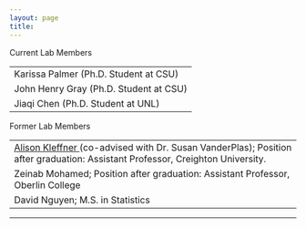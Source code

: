 ```yaml
---
layout: page
title: 
---
```

Current Lab Members
<table cellspacing="0" cellpadding="0">
<tr>
   <td> Karissa Palmer (Ph.D. Student at CSU) </td>
</tr>
<tr>
   <td> John Henry Gray (Ph.D. Student at CSU) </td>
</tr>
<tr>
   <td> Jiaqi Chen (Ph.D. Student at UNL) </td>
</tr>
 </table>

Former Lab Members
<table cellspacing="0" cellpadding="0">
<tr>
   <td> <a href="https://alison-kleffner.netlify.app">Alison Kleffner </a> (co-advised with Dr. Susan VanderPlas); Position after graduation: Assistant Professor, Creighton University.  </td> 
   <tr>
   <td> Zeinab Mohamed; Position after graduation: Assistant Professor, Oberlin College </td>   
   <tr>
   <td> David Nguyen; M.S. in Statistics</td>
</tr>
</table>

----------

